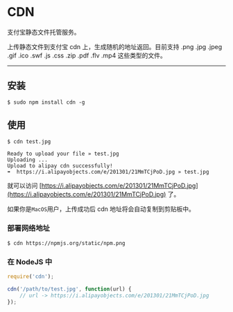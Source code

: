 # CDN 

支付宝静态文件托管服务。

上传静态文件到支付宝 cdn 上，生成随机的地址返回。目前支持 .png .jpg .jpeg .gif .ico .swf .js .css .zip .pdf .flv .mp4 这些类型的文件。

---

## 安装

```
$ sudo npm install cdn -g
```

## 使用

```
$ cdn test.jpg
```
 
```
Ready to upload your file » test.jpg
Uploading ...
Upload to alipay cdn successfully!
➠  https://i.alipayobjects.com/e/201301/21MmTCjPoD.jpg » test.jpg
```

就可以访问 [https://i.alipayobjects.com/e/201301/21MmTCjPoD.jpg](https://i.alipayobjects.com/e/201301/21MmTCjPoD.jpg) 了。

如果你是`MacOS`用户，上传成功后 cdn 地址将会自动复制到剪贴板中。

### 部署网络地址

```
$ cdn https://npmjs.org/static/npm.png
```

### 在 NodeJS 中

```js
require('cdn');

cdn('/path/to/test.jpg', function(url) {
    // url -> https://i.alipayobjects.com/e/201301/21MmTCjPoD.jpg
});
```
